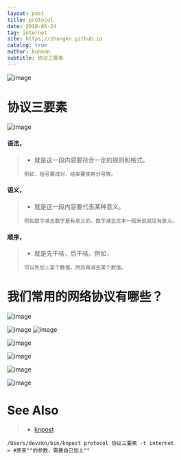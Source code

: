 ```yaml
---
layout: post
title: protocol
date: 2018-05-24
tag: internet
site: https://zhangkn.github.io
catalog: true
author: kunnan
subtitle: 协议三要素
---
```


![image](https://wx4.sinaimg.cn/large/006tBeITgy1frmhsivihnj30fa0adtbv.jpg)

# 协议三要素

![image](https://wx4.sinaimg.cn/large/006tBeITgy1frmhgtwelgj30pu050mx5.jpg)



#### 语法，

>* 就是这一段内容要符合一定的规则和格式。
>```
>例如，括号要成对，结束要使用分号等。
>```
>

####  语义，
>* 就是这一段内容要代表某种意义。
>```
>例如数字减去数字是有意义的，数字减去文本一般来说就没有意义。
>```

####  顺序，
>* 就是先干啥，后干啥。例如，
>```
>可以先加上某个数值，然后再减去某个数值。
>```
>
# 我们常用的网络协议有哪些？


![image](https://wx4.sinaimg.cn/large/006tBeITgy1frmhkd3uw6j30dl04sweg.jpg)

![image](https://wx4.sinaimg.cn/large/006tBeITgy1frmhl3xdksj30dl060jrh.jpg)
![image](https://wx4.sinaimg.cn/large/006tBeITgy1frmhlhqf5lj30dl078aab.jpg)


![image](https://wx4.sinaimg.cn/large/006tBeITgy1frmhmk4df7j30do08gaah.jpg)

![image](https://wx4.sinaimg.cn/large/006tBeITgy1frmhnn32fcj30kq05k3yq.jpg)

![image](https://wx4.sinaimg.cn/large/006tBeITgy1frmho4wubxj30nk0endgv.jpg)


![image](https://wx4.sinaimg.cn/large/006tBeITly1frmhq35mj6j310v0qcadl.jpg)

# See Also 

>* [knpost](https://github.com/zhangkn/KNBin/blob/master/knpost) 
>
```
/Users/devzkn/bin/knpost protocol 协议三要素 -t internet
> #原来""的参数，需要自己加上""
```

